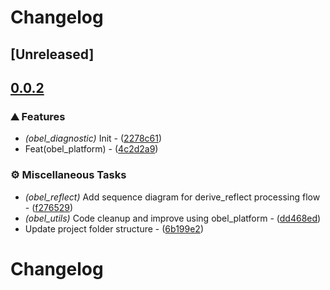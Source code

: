# Changelog

## [Unreleased]

## [0.0.2](https://github.com/takula-tech/nita-obel/compare/obel_dylib-v0.0.1...obel_dylib-v0.0.2)

### ⛰️ Features

- *(obel_diagnostic)* Init - ([2278c61](https://github.com/takula-tech/nita-obel/commit/2278c610f67a5cdefa46ebee2010ee9e73053585))
- Feat(obel_platform) - ([4c2d2a9](https://github.com/takula-tech/nita-obel/commit/4c2d2a9b77ddf780b51e1a2782b080a79d261eca))

### ⚙️ Miscellaneous Tasks

- *(obel_reflect)* Add sequence diagram for derive_reflect processing flow - ([f276529](https://github.com/takula-tech/nita-obel/commit/f2765299fcedae37252473c32ba2f91bbf0ad1dc))
- *(obel_utils)* Code cleanup and improve using obel_platform - ([dd468ed](https://github.com/takula-tech/nita-obel/commit/dd468ede70a67f83c382821a3ecab39391f21da0))
- Update project folder structure - ([6b199e2](https://github.com/takula-tech/nita-obel/commit/6b199e28615c2b848a9888bd6d76a2f4a5d472d4))

# Changelog
